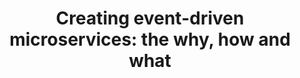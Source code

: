 ---
title: 'Creating event-driven microservices: the why, how and what '
description: |
      Tim Bray from AWS gives an amazing talk about moving to event-driven architectures.
difficulty: 'beginner'
type: 'video'
url: https://www.youtube.com/watch?v=h46IquqjF3E&t=3s
tags: ['presentation']
---